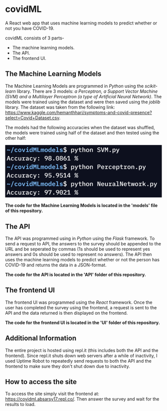 # covidML
A React web app that uses machine learning models to predict whether or not you have COVID-19.

covidML consists of 3 parts-
- The machine learning models.
- The API.
- The frontend UI.

## The Machine Learning Models
The Machine Learning Models are programmed in _Python_ using the _scikit-learn_ library. There are 3 models: _a Perceptron, a Support Vector Machine (SVM) and a Multilayer Perceptron (a type of Artificial Neural Network)_. The models were trained using the dataset and were then saved using the _joblib_ library. The dataset was taken from the following link: https://www.kaggle.com/hemanthhari/symptoms-and-covid-presence?select=Covid+Dataset.csv.

The models had the following accuracies when the dataset was shuffled, the models were trained using half of the dataset and then tested using the other half:

<img src="accuracies.png">

__The code for the Machine Learning Models is located in the 'models' file of this repository.__

## The API
The API was programmed using in _Python_ using the _Flask_ framework. To send a request to API, the answers to the survey should be appended to the URL and be seperated by commas (1s should be used to represent yes answers and 0s should be used to represent no answers). The API then uses the machine learning models to predict whether or not the person has COVID-19 and returns the data in a JSON-format.

__The code for the API is located in the 'API' folder of this repository.__

## The frontend UI
The frontend UI was programmed using the _React_ framework. Once the user has completed the survey using the frontend, a request is sent to the API and the data returned is then displayed on the frontend. 

__The code for the frontend UI is located in the 'UI' folder of this repository.__

## Additional Information
The entire project is hosted using repl.it (this includes both the API and the frontend). Since repl.it shuts down web servers after a while of inactivity, I used Uptime Robot to repeatedly send requests to both the API and the frontend to make sure they don't shut down due to inactivity.

## How to access the site
To access the site simply visit the frontend at: https://covidml.absarsy17.repl.co/. Then answer the survey and wait for the results to load.
